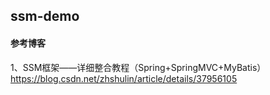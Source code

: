 ## ssm-demo
#### 参考博客

1、SSM框架——详细整合教程（Spring+SpringMVC+MyBatis）
https://blog.csdn.net/zhshulin/article/details/37956105